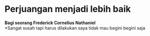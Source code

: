 # Perjuangan menjadi lebih baik

**Bagi seorang Frederick Cornelius Nathaniel** <br>
*Sangat susah tapi harus dilakukan saya tidak mau begini begini saja <br>
